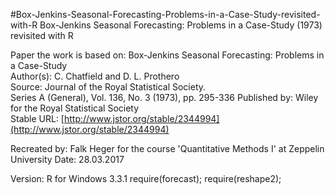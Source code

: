 #Box-Jenkins-Seasonal-Forecasting-Problems-in-a-Case-Study-revisited-with-R
Box-Jenkins Seasonal Forecasting: Problems in a Case-Study (1973) revisited with R

Paper the work is based on:
 Box-Jenkins Seasonal Forecasting: Problems in a Case-Study      
 Author(s): C. Chatfield and D. L. Prothero                      
 Source: Journal of the Royal Statistical Society.               
         Series A (General), Vol. 136, No. 3 (1973), pp. 295-336 
 Published by: Wiley for the Royal Statistical Society           
 Stable URL: [http://www.jstor.org/stable/2344994](http://www.jstor.org/stable/2344994)
                                                              
Recreated by: Falk Heger for the course 'Quantitative Methods I' at Zeppelin University
Date: 28.03.2017

Version: R for Windows 3.3.1
require(forecast);
require(reshape2);